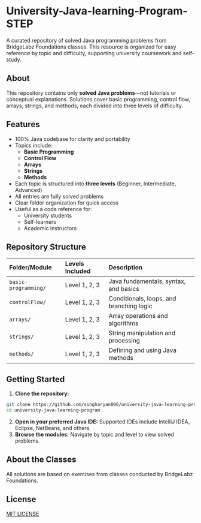 # University-Java-learning-Program-STEP

A curated repository of solved Java programming problems from BridgeLabz Foundations classes. This resource is organized for easy reference by topic and difficulty, supporting university coursework and self-study.

## About

This repository contains only **solved Java problems**—not tutorials or conceptual explanations. Solutions cover basic programming, control flow, arrays, strings, and methods, each divided into three levels of difficulty.

## Features

- 100% Java codebase for clarity and portability
- Topics include:
    - **Basic Programming**
    - **Control Flow**
    - **Arrays**
    - **Strings**
    - **Methods**
- Each topic is structured into **three levels** (Beginner, Intermediate, Advanced)
- All entries are fully solved problems
- Clear folder organization for quick access
- Useful as a code reference for:
    - University students
    - Self-learners
    - Academic instructors


## Repository Structure

| Folder/Module | Levels Included | Description |
| :-- | :-- | :-- |
| `basic-programming/` | Level 1, 2, 3 | Java fundamentals, syntax, and basics |
| `controlFlow/` | Level 1, 2, 3 | Conditionals, loops, and branching logic |
| `arrays/` | Level 1, 2, 3 | Array operations and algorithms |
| `strings/` | Level 1, 2, 3 | String manipulation and processing |
| `methods/` | Level 1, 2, 3 | Defining and using Java methods |

## Getting Started

1. **Clone the repository:**

```bash
git clone https://github.com/singharyan006/university-java-learning-program-STEP.git
cd university-java-learning-program
```

2. **Open in your preferred Java IDE:**
Supported IDEs include IntelliJ IDEA, Eclipse, NetBeans, and others.
3. **Browse the modules:**
Navigate by topic and level to view solved problems.

## About the Classes

All solutions are based on exercises from classes conducted by BridgeLabz Foundations.

## License

[MIT LICENSE](LICENSE)

